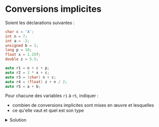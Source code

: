# Conversions implicites

Soient les déclarations suivantes :
~~~cpp
char c = 'A';
int n = 7;
int a = -2;
unsigned b = 1;
long p = 10;
float x = 1.25f;
double z = 5.5;

auto r1 = n + c + p;
auto r2 = 2 * x + c;
auto r3 = (char) n + c;
auto r4 = (float) z + n / 2;
auto r5 = a + b;
~~~

Pour chacune des variables `r1` à `r5`, indiquer :
- combien de conversions implicites sont mises en œuvre et lesquelles
- ce qu'elle vaut et quel est son type


<details><summary>Solution</summary>

Rappel Les promotions numériques : `bool → int`, `char → int` et `short → int`

~~~cpp
long r1 = 82; 

/* r1 = n + c + p
 * 
 * 2 conversions implicites : c est tout d'abord converti en int, 
 * avant d'être ajouté à n. Le résultat (72), de type int, est 
 * ensuite converti en long, avant d'être ajouté à p. Au final, 
 * on obtient la valeur 82 de type long.
 */

float r2 = 67.5;

/* r2 = 2*x + c
 * 
 * 3 conversions implicites : c (de type char) est tout d'abord 
 * converti en int (promotion numérique), ce qui donne 65. On 
 * évalue ensuite 2 * x en convertissant 2 (de type int) en float, 
 * ce qui donne 2.5 de type float. Pour effectuer l'addition, on
 * convertit la valeur entière 65 en float, avant de l'ajouter au 
 * résultat précédent (2.5).
*/

int r3 = 72;

/* r3 = (char)n + c
 * 
 * 2 conversions implicites : n est converti explicitement en char
 * c et (char)n sont tous les deux convertis implicitement en int 
 * (promotion numérique) avant d'etre additionnés.
 */

float r4 = 8.5;

/* r4 = (float) z + n / 2
 * 
 * 1 conversion implicite : z est tout d'abord converti explicitement en float,
 * ce qui donne 5.5. La division entière n / 2 est ensuite 
 * effectuée; on obtient la valeur 3. Cette valeur (3) est ensuite 
 * convertie en float, avant d'être ajoutée à 5.5. 
*/

unsigned int r5 = numeric_limits<unsigned>::max(); // probablement 4'294'967'295

/* r5 = a + b;
 * 
 * 1 conversion implicite (de type ajustement de type) de int en unsigned int. 
 */
~~~

</details>
